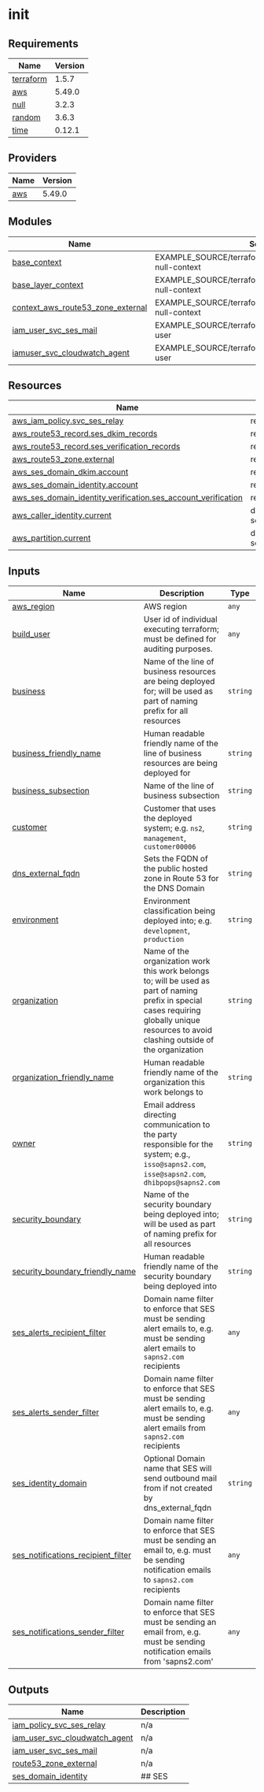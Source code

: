 # init

<!-- BEGINNING OF PRE-COMMIT-TERRAFORM DOCS HOOK -->
## Requirements

| Name | Version |
|------|---------|
| <a name="requirement_terraform"></a> [terraform](#requirement\_terraform) | 1.5.7 |
| <a name="requirement_aws"></a> [aws](#requirement\_aws) | 5.49.0 |
| <a name="requirement_null"></a> [null](#requirement\_null) | 3.2.3 |
| <a name="requirement_random"></a> [random](#requirement\_random) | 3.6.3 |
| <a name="requirement_time"></a> [time](#requirement\_time) | 0.12.1 |

## Providers

| Name | Version |
|------|---------|
| <a name="provider_aws"></a> [aws](#provider\_aws) | 5.49.0 |

## Modules

| Name | Source | Version |
|------|--------|---------|
| <a name="module_base_context"></a> [base\_context](#module\_base\_context) | EXAMPLE_SOURCE/terraform/shared/modules/terraform-null-context | n/a |
| <a name="module_base_layer_context"></a> [base\_layer\_context](#module\_base\_layer\_context) | EXAMPLE_SOURCE/terraform/shared/modules/terraform-null-context | n/a |
| <a name="module_context_aws_route53_zone_external"></a> [context\_aws\_route53\_zone\_external](#module\_context\_aws\_route53\_zone\_external) | EXAMPLE_SOURCE/terraform/shared/modules/terraform-null-context | n/a |
| <a name="module_iam_user_svc_ses_mail"></a> [iam\_user\_svc\_ses\_mail](#module\_iam\_user\_svc\_ses\_mail) | EXAMPLE_SOURCE/terraform/shared/modules/aws-iam-user | n/a |
| <a name="module_iamuser_svc_cloudwatch_agent"></a> [iamuser\_svc\_cloudwatch\_agent](#module\_iamuser\_svc\_cloudwatch\_agent) | EXAMPLE_SOURCE/terraform/shared/modules/aws-iam-user | n/a |

## Resources

| Name | Type |
|------|------|
| [aws_iam_policy.svc_ses_relay](https://registry.terraform.io/providers/hashicorp/aws/5.49.0/docs/resources/iam_policy) | resource |
| [aws_route53_record.ses_dkim_records](https://registry.terraform.io/providers/hashicorp/aws/5.49.0/docs/resources/route53_record) | resource |
| [aws_route53_record.ses_verification_records](https://registry.terraform.io/providers/hashicorp/aws/5.49.0/docs/resources/route53_record) | resource |
| [aws_route53_zone.external](https://registry.terraform.io/providers/hashicorp/aws/5.49.0/docs/resources/route53_zone) | resource |
| [aws_ses_domain_dkim.account](https://registry.terraform.io/providers/hashicorp/aws/5.49.0/docs/resources/ses_domain_dkim) | resource |
| [aws_ses_domain_identity.account](https://registry.terraform.io/providers/hashicorp/aws/5.49.0/docs/resources/ses_domain_identity) | resource |
| [aws_ses_domain_identity_verification.ses_account_verification](https://registry.terraform.io/providers/hashicorp/aws/5.49.0/docs/resources/ses_domain_identity_verification) | resource |
| [aws_caller_identity.current](https://registry.terraform.io/providers/hashicorp/aws/5.49.0/docs/data-sources/caller_identity) | data source |
| [aws_partition.current](https://registry.terraform.io/providers/hashicorp/aws/5.49.0/docs/data-sources/partition) | data source |

## Inputs

| Name | Description | Type | Default | Required |
|------|-------------|------|---------|:--------:|
| <a name="input_aws_region"></a> [aws\_region](#input\_aws\_region) | AWS region | `any` | n/a | yes |
| <a name="input_build_user"></a> [build\_user](#input\_build\_user) | User id of individual executing terraform; must be defined for auditing purposes. | `any` | n/a | yes |
| <a name="input_business"></a> [business](#input\_business) | Name of the line of business resources are being deployed for; will be used as part of naming prefix for all resources | `string` | n/a | yes |
| <a name="input_business_friendly_name"></a> [business\_friendly\_name](#input\_business\_friendly\_name) | Human readable friendly name of the line of business resources are being deployed for | `string` | n/a | yes |
| <a name="input_business_subsection"></a> [business\_subsection](#input\_business\_subsection) | Name of the line of business subsection | `string` | n/a | yes |
| <a name="input_customer"></a> [customer](#input\_customer) | Customer that uses the deployed system; e.g. `ns2`, `management`, `customer00006` | `string` | n/a | yes |
| <a name="input_dns_external_fqdn"></a> [dns\_external\_fqdn](#input\_dns\_external\_fqdn) | Sets the FQDN of the public hosted zone in Route 53 for the DNS Domain | `string` | `""` | no |
| <a name="input_environment"></a> [environment](#input\_environment) | Environment classification being deployed into; e.g. `development`, `production` | `string` | n/a | yes |
| <a name="input_organization"></a> [organization](#input\_organization) | Name of the organization work this work belongs to; will be used as part of naming prefix in special cases requiring globally unique resources to avoid clashing outside of the organization | `string` | n/a | yes |
| <a name="input_organization_friendly_name"></a> [organization\_friendly\_name](#input\_organization\_friendly\_name) | Human readable friendly name of the organization this work belongs to | `string` | n/a | yes |
| <a name="input_owner"></a> [owner](#input\_owner) | Email address directing communication to the party responsible for the system; e.g., `isso@sapns2.com`, `isse@sapsn2.com`, `dhibpops@sapns2.com` | `string` | n/a | yes |
| <a name="input_security_boundary"></a> [security\_boundary](#input\_security\_boundary) | Name of the security boundary being deployed into; will be used as part of naming prefix for all resources | `string` | n/a | yes |
| <a name="input_security_boundary_friendly_name"></a> [security\_boundary\_friendly\_name](#input\_security\_boundary\_friendly\_name) | Human readable friendly name of the security boundary being deployed into | `string` | n/a | yes |
| <a name="input_ses_alerts_recipient_filter"></a> [ses\_alerts\_recipient\_filter](#input\_ses\_alerts\_recipient\_filter) | Domain name filter to enforce that SES must be sending alert emails to, e.g. must be sending alert emails to `sapns2.com` recipients | `any` | n/a | yes |
| <a name="input_ses_alerts_sender_filter"></a> [ses\_alerts\_sender\_filter](#input\_ses\_alerts\_sender\_filter) | Domain name filter to enforce that SES must be sending alert emails to, e.g. must be sending alert emails from `sapns2.com` recipients | `any` | n/a | yes |
| <a name="input_ses_identity_domain"></a> [ses\_identity\_domain](#input\_ses\_identity\_domain) | Optional Domain name that SES will send outbound mail from if not created by dns\_external\_fqdn | `string` | `""` | no |
| <a name="input_ses_notifications_recipient_filter"></a> [ses\_notifications\_recipient\_filter](#input\_ses\_notifications\_recipient\_filter) | Domain name filter to enforce that SES must be sending an email to, e.g. must be sending notification emails to `sapns2.com` recipients | `any` | n/a | yes |
| <a name="input_ses_notifications_sender_filter"></a> [ses\_notifications\_sender\_filter](#input\_ses\_notifications\_sender\_filter) | Domain name filter to enforce that SES must be sending an email from, e.g. must be sending notification emails from 'sapns2.com' | `any` | n/a | yes |

## Outputs

| Name | Description |
|------|-------------|
| <a name="output_iam_policy_svc_ses_relay"></a> [iam\_policy\_svc\_ses\_relay](#output\_iam\_policy\_svc\_ses\_relay) | n/a |
| <a name="output_iam_user_svc_cloudwatch_agent"></a> [iam\_user\_svc\_cloudwatch\_agent](#output\_iam\_user\_svc\_cloudwatch\_agent) | n/a |
| <a name="output_iam_user_svc_ses_mail"></a> [iam\_user\_svc\_ses\_mail](#output\_iam\_user\_svc\_ses\_mail) | n/a |
| <a name="output_route53_zone_external"></a> [route53\_zone\_external](#output\_route53\_zone\_external) | n/a |
| <a name="output_ses_domain_identity"></a> [ses\_domain\_identity](#output\_ses\_domain\_identity) | ## SES |
<!-- END OF PRE-COMMIT-TERRAFORM DOCS HOOK -->

